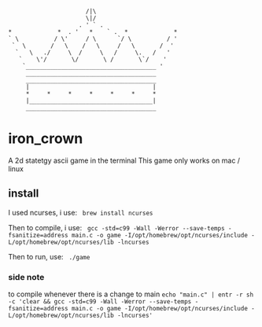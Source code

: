 ```
                      /|\
                      \|/
                    . ' ` .
*             *  . '   *    ` .  *             *
` \          / \'     / \      `/ \          / '
 `  \       /   \    /   \     /   \       /  '
  `   \   ./     \  /     \   /     \.   /   '
   `    \'/       \/       \ /       \`/    '
    `_____________________________________ '
     _____________________________________
     _____________________________________
     |                                   |
     *     *     *     *     *     *     *
     |___________________________________|
     _____________________________________
```

# iron_crown
A 2d statetgy ascii game in the terminal
This game only works on mac / linux 


## install 
I used ncurses, i use:
``  brew install ncurses  ``

Then to compile, i use:
``  gcc -std=c99 -Wall -Werror --save-temps -fsanitize=address main.c -o game -I/opt/homebrew/opt/ncurses/include -L/opt/homebrew/opt/ncurses/lib -lncurses  ``

Then to run, use: 
``  ./game  ``


### side note 

to compile whenever there is a change to main
`` echo "main.c" | entr -r sh -c 'clear && gcc -std=c99 -Wall -Werror --save-temps -fsanitize=address main.c -o game -I/opt/homebrew/opt/ncurses/include -L/opt/homebrew/opt/ncurses/lib -lncurses'  ``
